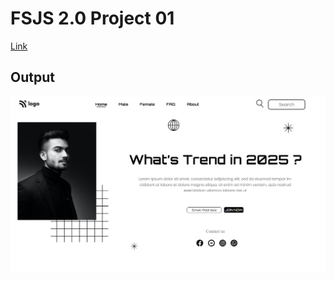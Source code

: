 # FSJS 2.0 Project 01

[Link](/FSJS%202.0%20Project%2003)

## Output

![Alter Text](/FSJS%202.0%20Project%2003/MyOutput3.png)